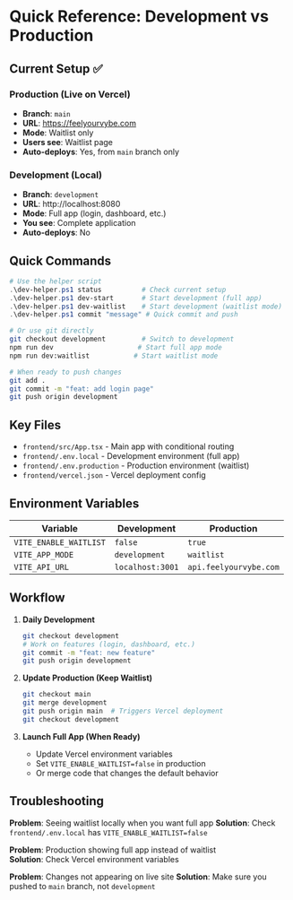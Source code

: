 # Quick Reference: Development vs Production

## Current Setup ✅

### Production (Live on Vercel)
- **Branch**: `main` 
- **URL**: https://feelyourvybe.com
- **Mode**: Waitlist only
- **Users see**: Waitlist page
- **Auto-deploys**: Yes, from `main` branch only

### Development (Local)
- **Branch**: `development`
- **URL**: http://localhost:8080
- **Mode**: Full app (login, dashboard, etc.)
- **You see**: Complete application
- **Auto-deploys**: No

## Quick Commands

```powershell
# Use the helper script
.\dev-helper.ps1 status          # Check current setup
.\dev-helper.ps1 dev-start       # Start development (full app)
.\dev-helper.ps1 dev-waitlist    # Start development (waitlist mode)
.\dev-helper.ps1 commit "message" # Quick commit and push
```

```bash
# Or use git directly
git checkout development         # Switch to development
npm run dev                     # Start full app mode
npm run dev:waitlist           # Start waitlist mode

# When ready to push changes
git add .
git commit -m "feat: add login page"
git push origin development
```

## Key Files

- `frontend/src/App.tsx` - Main app with conditional routing
- `frontend/.env.local` - Development environment (full app)
- `frontend/.env.production` - Production environment (waitlist)
- `frontend/vercel.json` - Vercel deployment config

## Environment Variables

| Variable | Development | Production |
|----------|-------------|------------|
| `VITE_ENABLE_WAITLIST` | `false` | `true` |
| `VITE_APP_MODE` | `development` | `waitlist` |
| `VITE_API_URL` | `localhost:3001` | `api.feelyourvybe.com` |

## Workflow

1. **Daily Development**
   ```bash
   git checkout development
   # Work on features (login, dashboard, etc.)
   git commit -m "feat: new feature"
   git push origin development
   ```

2. **Update Production (Keep Waitlist)**
   ```bash
   git checkout main
   git merge development
   git push origin main  # Triggers Vercel deployment
   git checkout development
   ```

3. **Launch Full App (When Ready)**
   - Update Vercel environment variables
   - Set `VITE_ENABLE_WAITLIST=false` in production
   - Or merge code that changes the default behavior

## Troubleshooting

**Problem**: Seeing waitlist locally when you want full app
**Solution**: Check `frontend/.env.local` has `VITE_ENABLE_WAITLIST=false`

**Problem**: Production showing full app instead of waitlist  
**Solution**: Check Vercel environment variables

**Problem**: Changes not appearing on live site
**Solution**: Make sure you pushed to `main` branch, not `development`
